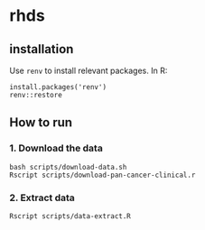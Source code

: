 # rhds
## installation

Use `renv` to install relevant packages. In R:
```
install.packages('renv')
renv::restore
```

## How to run 

### 1.  Download the data 
```
bash scripts/download-data.sh
Rscript scripts/download-pan-cancer-clinical.r
```

### 2. Extract data
```
Rscript scripts/data-extract.R
```
